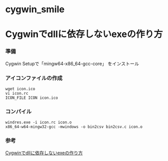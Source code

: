 cygwin_smile
============

# Cygwinでdllに依存しないexeの作り方

### 準備
Cygwin Setupで「mingw64-x86_64-gcc-core」 をインストール

### アイコンファイルの作成
```
wget icon.ico
vi icon.rc
ICON_FILE ICON icon.ico
```

### コンパイル
```
windres.exe -i icon.rc icon.o
x86_64-w64-mingw32-gcc -mwindows -o bin2csv bin2csv.c icon.o
```

### 参考
 [Cygwinでdllに依存しないexeの作り方](http://d.hatena.ne.jp/wlt/20111231/1325289060)
